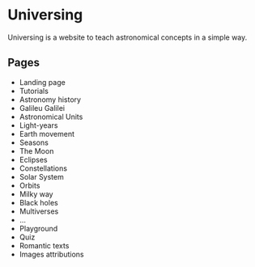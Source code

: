 
# Universing

Universing is a website to teach astronomical concepts in a simple way.

## Pages

- Landing page
- Tutorials
- Astronomy history
- Galileu Galilei
- Astronomical Units
- Light-years
- Earth movement
- Seasons
- The Moon
- Eclipses
- Constellations
- Solar System
- Orbits
- Milky way
- Black holes
- Multiverses
- ...
- Playground
- Quiz
- Romantic texts
- Images attributions
